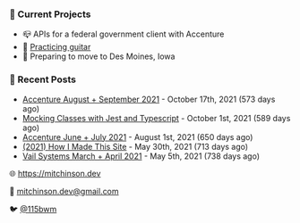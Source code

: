 ### 📌 Current Projects
- 📪 APIs for a federal government client with Accenture
- 🎸 [Practicing guitar](https://soundcloud.com/115bwm/ambulance-holden-tape)
- 🌽 Preparing to move to Des Moines, Iowa

### 📝 Recent Posts

- [Accenture August + September 2021](https://blog.mitchinson.dev/pillar/aug-sep-21) - October 17th, 2021 (573 days ago)
- [Mocking Classes with Jest and Typescript](https://blog.mitchinson.dev/jest-typescript-mocks) - October 1st, 2021 (589 days ago)
- [Accenture June + July 2021](https://blog.mitchinson.dev/pillar/june-july-21) - August 1st, 2021 (650 days ago)
- [(2021) How I Made This Site](https://blog.mitchinson.dev/About-This-Site) - May 30th, 2021 (713 days ago)
- [Vail Systems March + April 2021](https://blog.mitchinson.dev/vail-march-april-2021) - May 5th, 2021 (738 days ago)

🌐 https://mitchinson.dev

💌 mitchinson.dev@gmail.com

🐦 [@115bwm](https://twitter.com/115bwm)
